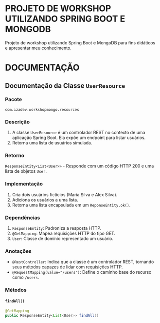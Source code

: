 # PROJETO DE WORKSHOP UTILIZANDO SPRING BOOT E MONGODB
Projeto de workshop utilizando Spring Boot e MongoDB para fins didáticos e apresentar meu conhecimento.

# DOCUMENTAÇÃO

## Documentação da Classe `UserResource`

### Pacote
`com.izadev.workshopmongo.resources`

### Descrição
1. A classe `UserResource` é um controlador REST no contexto de uma aplicação Spring Boot. Ela expõe um endpoint para listar usuários.
2. Retorna uma lista de usuários simulada.

### Retorno
`ResponseEntity<List<User>>` - Responde com um código HTTP 200 e uma lista de objetos `User`.

### Implementação
1. Cria dois usuários fictícios (Maria Silva e Alex Silva).
2. Adiciona os usuários a uma lista.
3. Retorna uma lista encapsulada em um `ReponseEntity.ok()`.

### Dependências
1. `ResponseEntity`: Padroniza a resposta HTTP.
2. `@GetMapping`: Mapea requisições HTTP do tipo GET.
3. `User`: Classe de domínio representado um usuário.

### Anotações
- `@RestController`: Indica que a classe é um controlador REST, tornando seus métodos capazes de lidar com requisições HTTP.
- `@RequestMapping(value="/users")`: Define o caminho base do recurso como `/users`.

### Métodos

#### `findAll()`
```java
@GetMapping
public ResponseEntity<List<User>> findAll()
```

